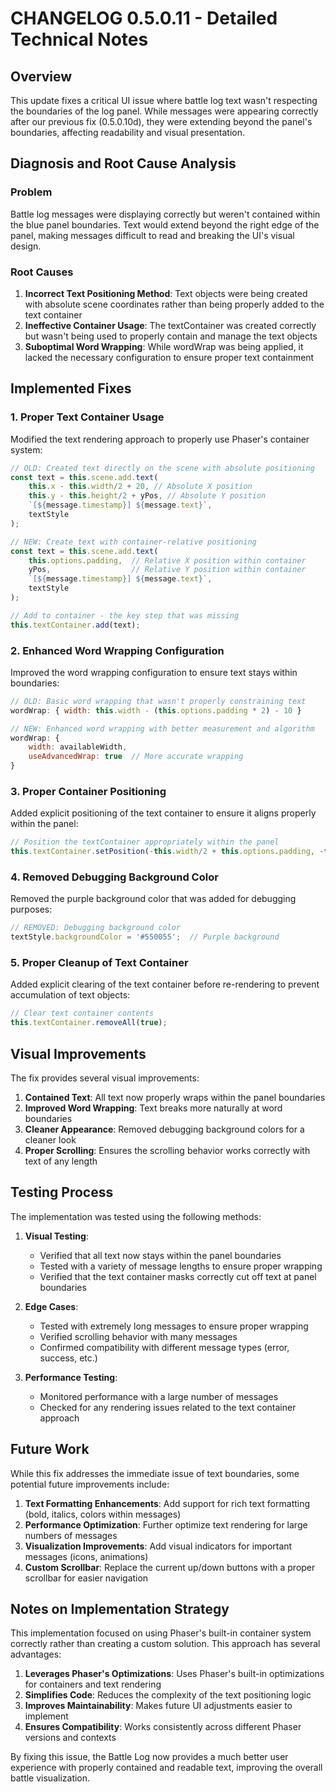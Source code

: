 # CHANGELOG 0.5.0.11 - Detailed Technical Notes

## Overview
This update fixes a critical UI issue where battle log text wasn't respecting the boundaries of the log panel. While messages were appearing correctly after our previous fix (0.5.0.10d), they were extending beyond the panel's boundaries, affecting readability and visual presentation.

## Diagnosis and Root Cause Analysis

### Problem
Battle log messages were displaying correctly but weren't contained within the blue panel boundaries. Text would extend beyond the right edge of the panel, making messages difficult to read and breaking the UI's visual design.

### Root Causes
1. **Incorrect Text Positioning Method**: Text objects were being created with absolute scene coordinates rather than being properly added to the text container
2. **Ineffective Container Usage**: The textContainer was created correctly but wasn't being used to properly contain and manage the text objects
3. **Suboptimal Word Wrapping**: While wordWrap was being applied, it lacked the necessary configuration to ensure proper text containment

## Implemented Fixes

### 1. Proper Text Container Usage
Modified the text rendering approach to properly use Phaser's container system:

```javascript
// OLD: Created text directly on the scene with absolute positioning
const text = this.scene.add.text(
    this.x - this.width/2 + 20, // Absolute X position
    this.y - this.height/2 + yPos, // Absolute Y position
    `[${message.timestamp}] ${message.text}`,
    textStyle
);

// NEW: Create text with container-relative positioning
const text = this.scene.add.text(
    this.options.padding,  // Relative X position within container
    yPos,                  // Relative Y position within container
    `[${message.timestamp}] ${message.text}`,
    textStyle
);

// Add to container - the key step that was missing
this.textContainer.add(text);
```

### 2. Enhanced Word Wrapping Configuration
Improved the word wrapping configuration to ensure text stays within boundaries:

```javascript
// OLD: Basic word wrapping that wasn't properly constraining text
wordWrap: { width: this.width - (this.options.padding * 2) - 10 }

// NEW: Enhanced word wrapping with better measurement and algorithm
wordWrap: { 
    width: availableWidth,
    useAdvancedWrap: true  // More accurate wrapping
}
```

### 3. Proper Container Positioning
Added explicit positioning of the text container to ensure it aligns properly within the panel:

```javascript
// Position the textContainer appropriately within the panel
this.textContainer.setPosition(-this.width/2 + this.options.padding, -this.height/2 + 40);
```

### 4. Removed Debugging Background Color
Removed the purple background color that was added for debugging purposes:

```javascript
// REMOVED: Debugging background color
textStyle.backgroundColor = '#550055';  // Purple background
```

### 5. Proper Cleanup of Text Container
Added explicit clearing of the text container before re-rendering to prevent accumulation of text objects:

```javascript
// Clear text container contents
this.textContainer.removeAll(true);
```

## Visual Improvements

The fix provides several visual improvements:

1. **Contained Text**: All text now properly wraps within the panel boundaries
2. **Improved Word Wrapping**: Text breaks more naturally at word boundaries
3. **Cleaner Appearance**: Removed debugging background colors for a cleaner look
4. **Proper Scrolling**: Ensures the scrolling behavior works correctly with text of any length

## Testing Process

The implementation was tested using the following methods:

1. **Visual Testing**:
   - Verified that all text now stays within the panel boundaries
   - Tested with a variety of message lengths to ensure proper wrapping
   - Verified that the text container masks correctly cut off text at panel boundaries

2. **Edge Cases**:
   - Tested with extremely long messages to ensure proper wrapping
   - Verified scrolling behavior with many messages
   - Confirmed compatibility with different message types (error, success, etc.)

3. **Performance Testing**:
   - Monitored performance with a large number of messages
   - Checked for any rendering issues related to the text container approach

## Future Work

While this fix addresses the immediate issue of text boundaries, some potential future improvements include:

1. **Text Formatting Enhancements**: Add support for rich text formatting (bold, italics, colors within messages)
2. **Performance Optimization**: Further optimize text rendering for large numbers of messages
3. **Visualization Improvements**: Add visual indicators for important messages (icons, animations)
4. **Custom Scrollbar**: Replace the current up/down buttons with a proper scrollbar for easier navigation

## Notes on Implementation Strategy

This implementation focused on using Phaser's built-in container system correctly rather than creating a custom solution. This approach has several advantages:

1. **Leverages Phaser's Optimizations**: Uses Phaser's built-in optimizations for containers and text rendering
2. **Simplifies Code**: Reduces the complexity of the text positioning logic
3. **Improves Maintainability**: Makes future UI adjustments easier to implement
4. **Ensures Compatibility**: Works consistently across different Phaser versions and contexts

By fixing this issue, the Battle Log now provides a much better user experience with properly contained and readable text, improving the overall battle visualization.